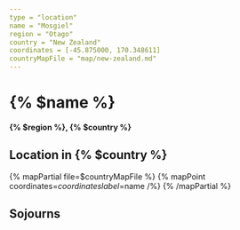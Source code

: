```yaml
---
type = "location"
name = "Mosgiel"
region = "Otago"
country = "New Zealand"
coordinates = [-45.875000, 170.348611]
countryMapFile = "map/new-zealand.md"
---
```


# {% $name %}

**{% $region %}, {% $country %}**

## Location in {% $country %}

{% mapPartial file=$countryMapFile %}
  {% mapPoint coordinates=$coordinates label=$name /%}
{% /mapPartial %}

## Sojourns
